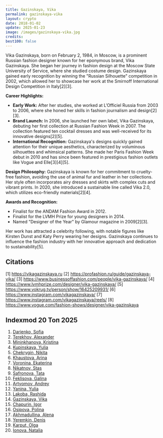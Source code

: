 ```yaml
---
title: Gazinskaya, Vika
permalink: gazinskaya-vika
layout: crypto
date: 2018-01-02
update: 2025-01-23
image: /images/gazinskaya-vika.jpg
credits:
best100: false
---
```


Vika Gazinskaya, born on February 2, 1984, in Moscow, is a prominent Russian fashion designer known for her eponymous brand, Vika Gazinskaya. She began her journey in fashion design at the Moscow State University of Service, where she studied costume design. Gazinskaya gained early recognition by winning the "Russian Silhouette" competition in 2002, which allowed her to showcase her work at the Smirnoff International Design Competition in Italy[2][3].

**Career Highlights:**
- **Early Work:** After her studies, she worked at L’Officiel Russia from 2003 to 2006, where she honed her skills in fashion journalism and design[2][3].
- **Brand Launch:** In 2006, she launched her own label, Vika Gazinskaya, debuting her first collection at Russian Fashion Week in 2007. The collection featured ten cocktail dresses and was well-received for its innovative designs[2][5].
- **International Recognition:** Gazinskaya's designs quickly gained attention for their unique aesthetics, characterized by voluminous silhouettes and whimsical patterns. She made her Paris Fashion Week debut in 2010 and has since been featured in prestigious fashion outlets like Vogue and Elle[3][4][5].

**Design Philosophy:**
Gazinskaya is known for her commitment to cruelty-free fashion, avoiding the use of animal fur and leather in her collections. Her style often incorporates airy dresses and skirts with complex cuts and vibrant prints. In 2020, she introduced a sustainable line called Vika 2.0, which utilizes eco-friendly materials[2][4].

**Awards and Recognition:**
- Finalist for the ANDAM Fashion Award in 2012.
- Finalist for the LVMH Prize for young designers in 2014.
- Named "Designer of the Year" by Glamour magazine in 2009[2][3].

Her work has attracted a celebrity following, with notable figures like Kirsten Dunst and Katy Perry wearing her designs. Gazinskaya continues to influence the fashion industry with her innovative approach and dedication to sustainability[5].

## Citations

[1] https://vikagazinskaya.ru
[2] https://profashion.ru/guide/gazinskaya-vika/
[3] https://www.businessoffashion.com/people/vika-gazinskaya/
[4] https://www.lvmhprize.com/designer/vika-gazinskaya/
[5] https://www.vokrug.tv/person/show/16425209931/
[6] https://www.instagram.com/vikagazinskaya/
[7] https://www.instagram.com/vikagazinskaya/reels/
[8] https://www.vogue.com/fashion-shows/designer/vika-gazinskaya

## Indexmod 20 Топ 2025

1. [Darienko, Sofia](darienko-sofia)  
2. [Terekhov, Alexander](terekhov-alexander)  
3. [Mininkhanova, Kristina](mininkhanova-kristina)  
4. [Kupinskaya, Yulia](kupinskaya-yulia)  
5. [Chekrygin, Nikita](chekrygin-nikita)  
6. [Khaustova, Arina](khaustova-arina)  
7. [Voronina, Ekaterina](voronina-ekaterina)  
8. [Nikatnov, Stas](nikatnov-stas)  
9. [Safronova, Tata](safronova-tata)  
10. [Feklisova, Galina](feklisova-galina)  
11. [Artyomov, Andrey](artyomov-andrey)  
12. [Yanina, Yulia](yanina-yulia)  
13. [Lakoba, Rashida](lakoba-rashida)  
14. [Gazinskaya, Vika](gazinskaya-vika)  
15. [Chapurin, Igor](chapurin-igor)  
16. [Osipova, Polina](osipova-polina)  
17. [Akhmadullina, Alena](akhmadullina-alena-designer)  
18. [Yeremkin, Denis](yeremkin-denis)  
19. [Karput, Olga](karput-olga)  
20. [Ionova, Natalia](ionova-natalia)  

